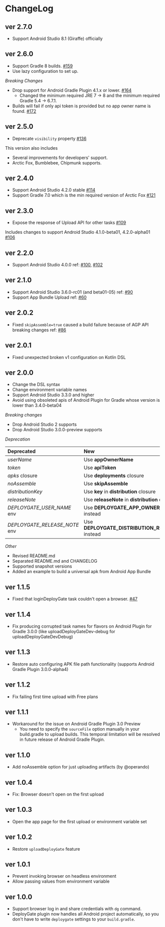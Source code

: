 # ChangeLog

## ver 2.7.0

- Support Android Studio 8.1 (Giraffe) officially

## ver 2.6.0

- Support Gradle 8 builds. [#159](https://github.com/DeployGate/gradle-deploygate-plugin/pull/159)
- Use lazy configuration to set up.

*Breaking Changes*

- Drop support for Android Gradle Plugin 4.1.x or lower. [#164](https://github.com/DeployGate/gradle-deploygate-plugin/pull/164)
  - Changed the minimum required JRE 7 -> 8 and the minimum required Gradle 5.4 -> 6.7.1.
- Builds will fail if only api token is provided but no app owner name is found. [#172](https://github.com/DeployGate/gradle-deploygate-plugin/pull/172)

## ver 2.5.0

- Deprecate `visibility` property [#136](https://github.com/DeployGate/gradle-deploygate-plugin/pull/136)

This version also includes

- Several improvements for developers' support.
- Arctic Fox, Bumblebee, Chipmunk supports.

## ver 2.4.0

- Support Android Studio 4.2.0 stable [#114](https://github.com/DeployGate/gradle-deploygate-plugin/pull/114)
- Support Gradle 7.0 which is the min required version of Arctic Fox [#121](https://github.com/DeployGate/gradle-deploygate-plugin/pull/121)

## ver 2.3.0

- Expose the response of Upload API for other tasks [#109](https://github.com/DeployGate/gradle-deploygate-plugin/pull/109)

Includes changes to support Android Studio 4.1.0-beta01, 4.2.0-alpha01 [#106](https://github.com/DeployGate/gradle-deploygate-plugin/pull/106)

## ver 2.2.0

- Support Android Studio 4.0.0 ref: [#100](https://github.com/DeployGate/gradle-deploygate-plugin/issues/100), [#102](https://github.com/DeployGate/gradle-deploygate-plugin/pull/102)

## ver 2.1.0

- Support Android Studio 3.6.0-rc01 (and beta01-05) ref: [#90](https://github.com/DeployGate/gradle-deploygate-plugin/issues/90)
- Support App Bundle Upload ref: [#60](https://github.com/DeployGate/gradle-deploygate-plugin/issues/60)

## ver 2.0.2

- Fixed `skipAssemble=true` caused a build failure because of AGP API breaking changes ref: [#86](https://github.com/DeployGate/gradle-deploygate-plugin/issues/86)

## ver 2.0.1

- Fixed unexpected broken v1 configuration on Kotlin DSL

## ver 2.0.0

- Change the DSL syntax
- Change environment variable names
- Support Android Studio 3.3.0 and higher
- Avoid using obsoleted apis of Android Plugin for Gradle whose version is lower than 3.4.0-beta04

*Breaking changes*

- Drop Android Studio 2 supports
- Drop Android Studio 3.0.0-preview supports

*Deprecation*

Deprecated | New
:---|:----
*userName* | Use **appOwnerName**
*token* | Use **apiToken**
*apks* closure | Use **deployments** closure
*noAssemble* | Use **skipAssemble**
*distributionKey* | Use **key** in **distribution** closure
*releaseNote* | Use **releaseNote** in **distribution** closure
*DEPLOYGATE_USER_NAME* env | Use **DEPLOYGATE_APP_OWNER_NAME** instead
*DEPLOYGATE_RELEASE_NOTE* env | Use **DEPLOYGATE_DISTRIBUTION_RELEASE_NOTE** instead

*Other*

- Revised README.md
- Separated README.md and CHANGELOG
- Supported snapshot versions
- Added an example to build a universal apk from Android App Bundle

## ver 1.1.5

 * Fixed that loginDeployGate task couldn't open a browser. [#47](https://github.com/DeployGate/gradle-deploygate-plugin/issues/47)

## ver 1.1.4

 * Fix producing corrupted task names for flavors on Android Plugin for Gradle 3.0.0 (like uploadDeployGateDev-debug for uploadDeployGateDevDebug)

## ver 1.1.3

 * Restore auto configuring APK file path functionality (supports Android Gradle Plugin 3.0.0-alpha4)

## ver 1.1.2

 * Fix failing first time upload with Free plans

## ver 1.1.1

 * Workaround for the issue on Android Gradle Plugin 3.0 Preview
    * You need to specify the `sourceFile` option manually in your build.gradle to upload builds. This temporal limitation will be resolved in future release of Android Gradle Plugin.

## ver 1.1.0

 * Add noAssemble option for just uploading artifacts (by @operando)

## ver 1.0.4

 * Fix: Browser doesn't open on the first upload

## ver 1.0.3

 * Open the app page for the first upload or environment variable set

## ver 1.0.2

 * Restore `uploadDeployGate` feature

## ver 1.0.1

 * Prevent invoking browser on headless environment
 * Allow passing values from environment variable

## ver 1.0.0

 * Support browser log in and share credentials with `dg` command.
 * DeployGate plugin now handles all Android project automatically, so you don't have to write `deploygate` settings to your `build.gradle`.

